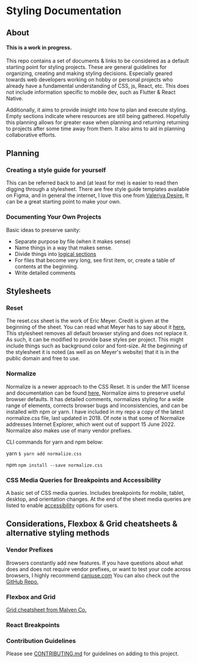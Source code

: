 # Styling Documentation


About
------
#### This is a work in progress.
This repo contains a set of documents & links to be considered as a default starting point for styling projects. These are general guidelines for organizing, creating and making styling decisions. Especially geared towards web developers working on hobby or personal projects who already have a fundamental understanding of CSS, js, React, etc. This does not include information specific to mobile dev, such as Flutter & React Native. 

Additionally, it aims to provide insight into how to plan and execute styling.  Empty sections indicate where resources are still being gathered.
Hopefully this planning allows for greater ease when planning and returning returning to projects after some time away from them. It also aims to aid in planning collaborative efforts.

Planning
------

### Creating a style guide for yourself
This can be referred back to and (at least for me) is easier to read then digging through a stylesheet. There are free style guide templates available on Figma, and in general the internet, I love this one from [Valeriya Desire.](https://www.figma.com/community/file/1000026521402926606 "Style Guide UI Kit on Figma") It can be a great starting point to make your own.


### Documenting Your Own Projects
Basic ideas to preserve sanity:
* Separate purpose by file (when it makes sense)
* Name things in a way that makes sense.
* Divide things into [logical sections](https://developer.mozilla.org/en-US/docs/Learn/CSS/Building_blocks/Organizing "MDN: Organizing Your CSS")
* For files that become very long, see first item, or, create a table of contents at the beginning.
* Write detailed comments


Stylesheets
------

### Reset
The reset.css sheet is the work of Eric Meyer. Credit is given at the beginning of the sheet. You can read what Meyer has to say about it [here.](https://meyerweb.com/eric/tools/css/reset/ "CSS Tools: Reset CSS")
This stylesheet removes all default browser styling and does not replace it. As such, it can be modified to provide base styles per project. This might include things such as background color and font-size.
At the beginning of the stylesheet it is noted (as well as on Meyer's website) that it is in the public domain and free to use.
 

### Normalize
Normalize is a newer approach to the CSS Reset. It is under the MIT license and documentation can be found [here.](https://github.com/necolas/normalize.css/ "GitHub Repo for Normalize")
Normalize aims to preserve useful browser defaults. It has detailed comments, normalizes styling for a wide range of elements, corrects browser bugs and inconsistencies, and can be installed with npm or yarn. 
I have included in my repo a copy of the latest normalize.css file, last updated in 2018. Of note is that some of Normalize addresses Internet Explorer, which went out of support 15 June 2022.
Normalize also makes use of many vendor prefixes.

CLI commands for yarn and npm below:

yarn
```$ yarn add normalize.css```

npm
```npm install --save normalize.css```


### CSS Media Queries for Breakpoints and Accessibility
A basic set of CSS media queries. Includes breakpoints for mobile, tablet, desktop, and orientation changes. At the end of the sheet media queries are listed to enable [accessibility](https://developer.mozilla.org/en-US/docs/Web/CSS/Media_Queries/Using_Media_Queries_for_Accessibility "MDN on Accessibility Media Queries") options for users.

Considerations, Flexbox & Grid cheatsheets & alternative styling methods
------

### Vendor Prefixes
Browsers constantly add new features. If you have questions about what does and does not require vendor prefixes, or want to test your code across browsers, I highly recommend [caniuse.com](https://caniuse.com/ "Can I Use?")
You can also check out the [GitHub Repo.](https://github.com/fyrd/caniuse "Fyrd's GitHub Repo Can I Use")

### Flexbox and Grid
[Grid cheatsheet from Malven Co.](https://grid.malven.co/ "Grid Cheatsheet")
### React Breakpoints



### Contribution Guidelines
Please see [CONTRIBUTING.md](https://github.com/mariahlaqua/Styling_Documentation/blob/main/CONTRIBUTING.md) for guidelines on adding to this project.
